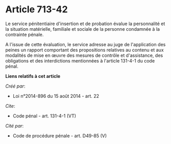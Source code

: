 # Article 713-42

Le service pénitentiaire d'insertion et de probation évalue la personnalité et la situation matérielle, familiale et sociale
de la personne condamnée à la contrainte pénale. 

A l'issue de cette évaluation, le service adresse au juge de l'application des peines un rapport comportant des propositions
relatives au contenu et aux modalités de mise en œuvre des mesures de contrôle et d'assistance, des obligations et des
interdictions mentionnées à l'article 131-4-1 du code pénal.

**Liens relatifs à cet article**

_Créé par_:

  - Loi n°2014-896 du 15 août 2014 - art. 22

_Cite_:

  - Code pénal - art. 131-4-1 (VT)

_Cité par_:

  - Code de procédure pénale - art. D49-85 (V)
